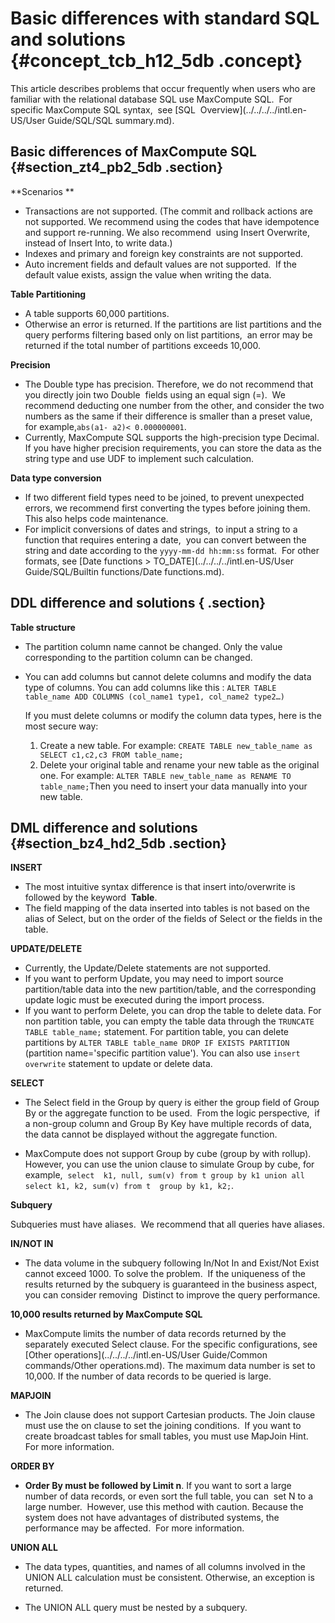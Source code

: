 # Basic differences with standard SQL and solutions {#concept_tcb_h12_5db .concept}

This article describes problems that occur frequently when users who are familiar with the relational database SQL use MaxCompute SQL.  For specific MaxCompute SQL syntax,  see [SQL  Overview](../../../../intl.en-US/User Guide/SQL/SQL summary.md).

## Basic differences of MaxCompute SQL {#section_zt4_pb2_5db .section}

**Scenarios **

-   Transactions are not supported. \(The commit and rollback actions are not supported. We recommend using the codes that have idempotence and support re-running. We also recommend  using Insert Overwrite, instead of Insert Into, to write data.\)
-   Indexes and primary and foreign key constraints are not supported.
-   Auto increment fields and default values are not supported.  If the default value exists, assign the value when writing the data.

**Table Partitioning**

-   A table supports 60,000 partitions.
-   Otherwise an error is returned. If the partitions are list partitions and the query performs filtering based only on list partitions,  an error may be returned if the total number of partitions exceeds 10,000.

**Precision**

-   The Double type has precision. Therefore, we do not recommend that you directly join two Double  fields using an equal sign \(=\).  We recommend deducting one number from the other, and consider the two numbers as the same if their difference is smaller than a preset value, for example,`abs(a1- a2)< 0.000000001`.
-   Currently, MaxCompute SQL supports the high-precision type Decimal.  If you have higher precision requirements, you can store the data as the string type and use UDF to implement such calculation.

**Data type conversion**

-   If two different field types need to be joined, to prevent unexpected errors, we recommend first converting the types before joining them. This also helps code maintenance.
-   For implicit conversions of dates and strings,  to input a string to a function that requires entering a date,  you can convert between the string and date according to the `yyyy-mm-dd hh:mm:ss` format.  For other formats, see [Date functions \> TO\_DATE](../../../../intl.en-US/User Guide/SQL/Builtin functions/Date functions.md).

## DDL difference and solutions { .section}

**Table structure**

-   The partition column name cannot be changed. Only the value corresponding to the partition column can be changed. 
-   You can add columns but cannot delete columns and modify the data type of columns. You can add columns like this : `ALTER TABLE table_name ADD COLUMNS (col_name1 type1, col_name2 type2…)`

    If you must delete columns or modify the column data types, here is the most secure way:

    1.  Create a new table. For example: `CREATE TABLE new_table_name as SELECT c1,c2,c3 FROM table_name;`
    2.  Delete your original table and rename your new table as the original one. For example: `ALTER TABLE new_table_name as RENAME TO table_name;`Then you need to insert your data manually into your new table.

## DML difference and solutions {#section_bz4_hd2_5db .section}

**INSERT**

-   The most intuitive syntax difference is that insert into/overwrite is followed by the keyword  **Table**.
-   The field mapping of the data inserted into tables is not based on the alias of Select, but on the order of the fields of Select or the fields in the table.

**UPDATE/DELETE**

-   Currently, the Update/Delete statements are not supported.
-   If you want to perform Update, you may need to import source partition/table data into the new partition/table, and the corresponding update logic must be executed during the import process.
-   If you want to perform Delete, you can drop the table to delete data. For non partition table, you can empty the table data through the `TRUNCATE TABLE table_name;` statement. For partition table, you can delete partitions by `ALTER TABLE table_name DROP IF EXISTS PARTITION` \(partition name='specific partition value'\). You can also use `insert overwrite` statement to update or delete data.

**SELECT**

-   The Select field in the Group by query is either the group field of Group By or the aggregate function to be used.  From the logic perspective,  if a non-group column and Group By Key have multiple records of data, the data cannot be displayed without the aggregate function.

-   MaxCompute does not support Group by cube \(group by with rollup\). However, you can use the union clause to simulate Group by cube, for example,  `select  k1, null, sum(v) from t group by k1 union all select k1, k2, sum(v) from t  group by k1, k2;`.

 **Subquery** 

Subqueries must have aliases.  We recommend that all queries have aliases.

**IN/NOT IN**

-   The data volume in the subquery following In/Not In and Exist/Not Exist cannot exceed 1000. To solve the problem.  If the uniqueness of the results returned by the subquery is guaranteed in the business aspect, you can consider removing  Distinct to improve the query performance.

**10,000 results returned by MaxCompute SQL**

-   MaxCompute limits the number of data records returned by the separately executed Select clause. For the specific configurations, see [Other operations](../../../../intl.en-US/User Guide/Common commands/Other operations.md). The maximum data number is set to 10,000. If the number of data records to be queried is large.

**MAPJOIN**

-   The Join clause does not support Cartesian products. The Join clause must use the on clause to set the joining conditions.  If you want to create broadcast tables for small tables, you must use MapJoin Hint.  For more information.

**ORDER BY**

-   **Order By must be followed by Limit n**. If you want to sort a large number of data records, or even sort the full table, you can  set N to a large number.  However, use this method with caution. Because the system does not have advantages of distributed systems, the performance may be affected.  For more information.

**UNION ALL**

-   The data types, quantities, and names of all columns involved in the UNION ALL calculation must be consistent. Otherwise, an exception is returned.

-   The UNION ALL query must be nested by a subquery.


